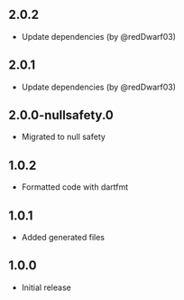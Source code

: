 ## 2.0.2

- Update dependencies (by @redDwarf03)

## 2.0.1

- Update dependencies (by @redDwarf03)

## 2.0.0-nullsafety.0

- Migrated to null safety

## 1.0.2

- Formatted code with dartfmt

## 1.0.1

- Added generated files

## 1.0.0

- Initial release
